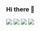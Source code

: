 ### Hi there 👋

<a href="" target="_blank"><img src="https://img.shields.io/badge/Next.js-FFFFFF?style=flat&logo=appveyor"/></a>
<a href="" target="_blank"><img src="https://img.shields.io/badge/React-FFFFFF?style=flat&logo=appveyor"/></a>
<a href="" target="_blank"><img src="https://img.shields.io/badge/Node.js-FFF?style=flat&logo=appveyor"/></a>
<a href="" target="_blank"><img src="https://img.shields.io/badge/Node.js-#339933?style=for-the-badge&logo=appveyor"/></a>


<!--
**caffesale/caffesale** is a ✨ _special_ ✨ repository because its `README.md` (this file) appears on your GitHub profile.

Here are some ideas to get you started:

- 🔭 I’m currently working on ...
- 🌱 I’m currently learning ...
- 👯 I’m looking to collaborate on ...
- 🤔 I’m looking for help with ...
- 💬 Ask me about ...
- 📫 How to reach me: ...
- 😄 Pronouns: ...
- ⚡ Fun fact: ...
-->
